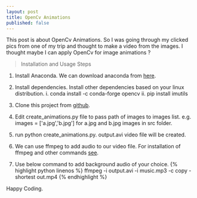 ```yaml
---
layout: post
title: OpenCv Animations
published: false
---
```


This post is about OpenCv Animations.
So I was going through my clicked pics from one of my trip 
and thought to make a video from the images. I thought maybe
I can apply OpenCv for image animations ?

> Installation and Usage Steps

1. Install Anaconda. We can download anaconda from [here](https://www.anaconda.com/distribution/#download-section).
2. Install dependencies. Install other dependencies based on your linux distribution.
	i. conda install -c conda-forge opencv
	ii. pip install imutils
    
3. Clone this project from [github](https://github.com/madminions/videomontage).
4. Edit create_animations.py file to pass path of images to images list.
	e.g. images = ['a.jpg','b.jpg'] for a.jpg and b.jpg images in src folder.
5. run python create_animations.py. output.avi video file will be created.
6. We can use ffmpeg to add audio to our video file. For installation of ffmpeg and other commands [see](https://madminions.github.io/2019-08-18-ffmpeg-usage/).
7. Use below command to add background audio of your choice.
{% highlight python linenos %}
ffmpeg -i output.avi -i music.mp3 -c copy -shortest out.mp4
{% endhighlight %} 


Happy Coding.
